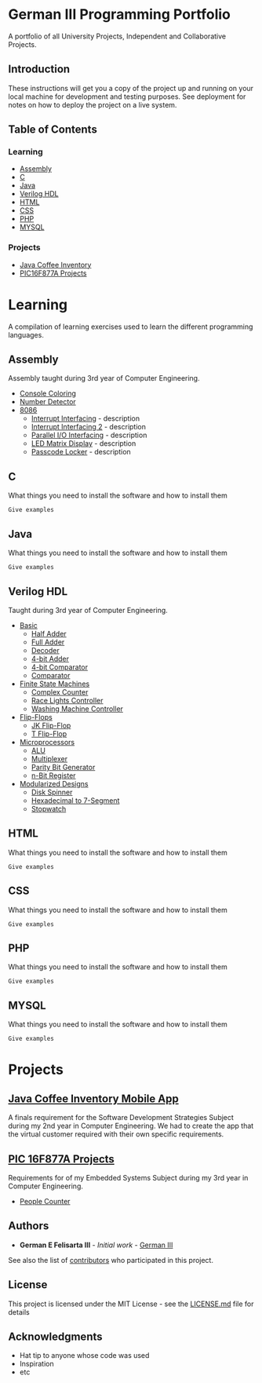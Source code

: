 # **German III Programming Portfolio**
A portfolio of all University Projects, Independent and Collaborative Projects.

## Introduction

These instructions will get you a copy of the project up and running on your local machine for development and testing purposes. See deployment for notes on how to deploy the project on a live system.

## Table of Contents

### **Learning**
- [Assembly](https://github.com/germaniii/German-III-Portfolio#assembly)
- [C](https://github.com/germaniii/German-III-Portfolio#c)
- [Java](https://github.com/germaniii/German-III-Portfolio#java)
- [Verilog HDL](https://github.com/germaniii/German-III-Portfolio#verilog-hdl)
- [HTML](https://github.com/germaniii/German-III-Portfolio#html)
- [CSS](https://github.com/germaniii/German-III-Portfolio#css)
- [PHP](https://github.com/germaniii/German-III-Portfolio#php)
- [MYSQL](https://github.com/germaniii/German-III-Portfolio#mysql)

### **Projects**
- [Java Coffee Inventory](https://github.com/germaniii/German-III-Portfolio#assembly)
- [PIC16F877A Projects](https://github.com/germaniii/German-III-Portfolio#c)

# **Learning**

A compilation of learning exercises used to learn the different programming languages.

Assembly
---
Assembly taught during 3rd year of Computer Engineering.

- [Console Coloring](https://github.com/germaniii/German-III-Portfolio/tree/codes/Learning/Assembly/Console%20Coloring)
- [Number Detector](https://github.com/germaniii/German-III-Portfolio/tree/codes/Learning/Assembly/Number%20Detector)
- [8086](https://github.com/germaniii/German-III-Portfolio/tree/codes/Learning/Assembly/8086)
  - [Interrupt Interfacing](https://github.com/germaniii/German-III-Portfolio/tree/codes/Learning/Assembly/8086/Interrupt%20Interfacing) - description
  - [Interrupt Interfacing 2](https://github.com/germaniii/German-III-Portfolio/tree/codes/Learning/Assembly/8086/Interrupt%20Interfacing%202) - description
  - [Parallel I/O Interfacing](https://github.com/germaniii/German-III-Portfolio/tree/codes/Learning/Assembly/8086/Parallel%20IO%20Interfacing) - description
  - [LED Matrix Display](https://github.com/germaniii/German-III-Portfolio/tree/codes/Learning/Assembly/8086/LED%20Matrix%20Display) - description
  - [Passcode Locker](https://github.com/germaniii/German-III-Portfolio/tree/codes/Learning/Assembly/8086/Parallel%20IO%20Interfacing) - description

C
---------
What things you need to install the software and how to install them

```
Give examples
```

Java
---------

What things you need to install the software and how to install them

```
Give examples
```

Verilog HDL
---------
Taught during 3rd year of Computer Engineering.

- [Basic](https://github.com/germaniii/German-III-Portfolio/tree/codes/Learning/Verilog%20HDL/Basic)  
  - [Half Adder](https://github.com/germaniii/German-III-Portfolio/tree/codes/Learning/Verilog%20HDL/Basic/Half%20Adder)
  - [Full Adder](https://github.com/germaniii/German-III-Portfolio/tree/codes/Learning/Verilog%20HDL/Basic/Full%20Adder)
  - [Decoder](https://github.com/germaniii/German-III-Portfolio/tree/codes/Learning/Verilog%20HDL/Basic/Decoders)  
  - [4-bit Adder](https://github.com/germaniii/German-III-Portfolio/tree/codes/Learning/Verilog%20HDL/Basic/4-Bit%20Adder)
  - [4-bit Comparator](https://github.com/germaniii/German-III-Portfolio/tree/codes/Learning/Verilog%20HDL/Basic/4-Bit%20Comparator)
  - [Comparator](https://github.com/germaniii/German-III-Portfolio/tree/codes/Learning/Verilog%20HDL/Basic/Comparator)
- [Finite State Machines](https://github.com/germaniii/German-III-Portfolio/tree/codes/Learning/Verilog%20HDL/Finite%20State%20Machines)
  - [Complex Counter](https://github.com/germaniii/German-III-Portfolio/tree/codes/Learning/Verilog%20HDL/Finite%20State%20Machines/Complex%20Counter)
  - [Race Lights Controller](https://github.com/germaniii/German-III-Portfolio/tree/codes/Learning/Verilog%20HDL/Finite%20State%20Machines/Race%20Lights%20Controller)
  - [Washing Machine Controller](https://github.com/germaniii/German-III-Portfolio/tree/codes/Learning/Verilog%20HDL/Finite%20State%20Machines/Washing%20Machine%20Controller)
- [Flip-Flops](https://github.com/germaniii/German-III-Portfolio/tree/codes/Learning/Verilog%20HDL/Flip-Flops)
  - [JK Flip-Flop](https://github.com/germaniii/German-III-Portfolio/tree/codes/Learning/Verilog%20HDL/Flip-Flops/JK%20Flip-Flop)
  - [T Flip-Flop](https://github.com/germaniii/German-III-Portfolio/tree/codes/Learning/Verilog%20HDL/Flip-Flops/T%20Flip-Flop)
- [Microprocessors](https://github.com/germaniii/German-III-Portfolio/tree/codes/Learning/Verilog%20HDL/Microprocessor)
  - [ALU](https://github.com/germaniii/German-III-Portfolio/tree/codes/Learning/Verilog%20HDL/Microprocessor/ALU)
  - [Multiplexer](https://github.com/germaniii/German-III-Portfolio/tree/codes/Learning/Verilog%20HDL/Microprocessor/Multiplexer)
  - [Parity Bit Generator](https://github.com/germaniii/German-III-Portfolio/tree/codes/Learning/Verilog%20HDL/Microprocessor/Parity%20Bit%20Generator)
  - [n-Bit Register](https://github.com/germaniii/German-III-Portfolio/tree/codes/Learning/Verilog%20HDL/Microprocessor/n-Bit%20Register)
- [Modularized Designs](https://github.com/germaniii/German-III-Portfolio/tree/codes/Learning/Verilog%20HDL/Modularized%20Designs)
  - [Disk Spinner](https://github.com/germaniii/German-III-Portfolio/tree/codes/Learning/Verilog%20HDL/Modularized%20Designs/Disk%20Spinner)
  - [Hexadecimal to 7-Segment](https://github.com/germaniii/German-III-Portfolio/tree/codes/Learning/Verilog%20HDL/Modularized%20Designs/Hex%20to%207-Segment)
  - [Stopwatch](https://github.com/germaniii/German-III-Portfolio/tree/codes/Learning/Verilog%20HDL/Modularized%20Designs/Stopwatch)

HTML
---------

What things you need to install the software and how to install them

```
Give examples
```

CSS
---------

What things you need to install the software and how to install them

```
Give examples
```

PHP
---------

What things you need to install the software and how to install them

```
Give examples
```

MYSQL
---------

What things you need to install the software and how to install them

```
Give examples
```


# **Projects**

[Java Coffee Inventory Mobile App](https://github.com/germaniii/German-III-Portfolio/tree/codes/Projects/Java%20Coffee%20Inventory%20Mobile%20App)
---------
A finals requirement for the Software Development Strategies Subject during my 2nd year in Computer Engineering. We had to create the app that the virtual customer required with their own specific requirements. 

[PIC 16F877A Projects](https://github.com/germaniii/German-III-Portfolio/tree/codes/Projects/PIC16F877A)
---------
Requirements for of my Embedded Systems Subject during my 3rd year in Computer Engineering.
- [People Counter](https://github.com/germaniii/German-III-Portfolio/tree/codes/Projects/PIC16F877A/People%20Counter)

## Authors

* **German E Felisarta III** - *Initial work* - [German III](https://github.com/germaniii)

See also the list of [contributors](https://github.com/your/project/contributors) who participated in this project.

## License

This project is licensed under the MIT License - see the [LICENSE.md](LICENSE.md) file for details

## Acknowledgments

* Hat tip to anyone whose code was used
* Inspiration
* etc
